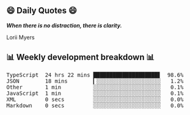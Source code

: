 ## 😄 Daily Quotes 😄

_**When there is no distraction, there is clarity.**_

Lorii Myers



## 📊 Weekly development breakdown 📊

<pre>TypeScript  24 hrs 22 mins ████████████████████▋  98.6%
JSON        18 mins        ▎░░░░░░░░░░░░░░░░░░░░   1.2%
Other       1 min          ░░░░░░░░░░░░░░░░░░░░░   0.1%
JavaScript  1 min          ░░░░░░░░░░░░░░░░░░░░░   0.1%
XML         0 secs         ░░░░░░░░░░░░░░░░░░░░░   0.0%
Markdown    0 secs         ░░░░░░░░░░░░░░░░░░░░░   0.0%</pre>
